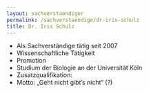 ```yaml
---
layout: sachverstaendiger
permalink: /sachverstaendige/dr-iris-schulz
title: Dr. Iris Schulz
---
```


* Als Sachverständige tätig seit 2007
* Wissenschaftliche Tätigkeit
* Promotion
* Studium der Biologie an der Universität Köln
* Zusatzqualifikation:
* Motto: „Geht nicht gibt’s nicht“ (?)
